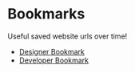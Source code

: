 # Bookmarks
Useful saved website urls over time!

* [Designer Bookmark](https://logeshpaul.github.io//Bookmarks/designer-bookmark.html)
* [Developer Bookmark](https://logeshpaul.github.io//Bookmarks/developer-bookmark.html)

